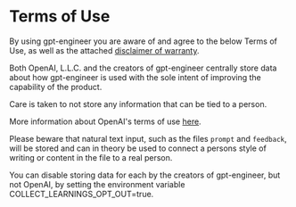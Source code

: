 # Terms of Use

By using gpt-engineer you are aware of and agree to the below Terms of Use, as well as the attached [disclaimer of warranty](https://github.com/AntonOsika/gpt-engineer/blob/main/DISCLAIMER.md).

Both OpenAI, L.L.C. and the creators of gpt-engineer centrally store data
about how gpt-engineer is used with the sole intent of improving the capability of the product.

Care is taken to not store any information that can be tied to a person.

More information about OpenAI's terms of use [here](https://openai.com/policies/terms-of-use).

Please beware that natural text input, such as the files `prompt` and `feedback`, will be stored and can in theory be used to connect a persons style of writing or content in the file to a real person.

You can disable storing data for each by the creators of gpt-engineer, but not OpenAI, by setting the environment variable COLLECT_LEARNINGS_OPT_OUT=true.
